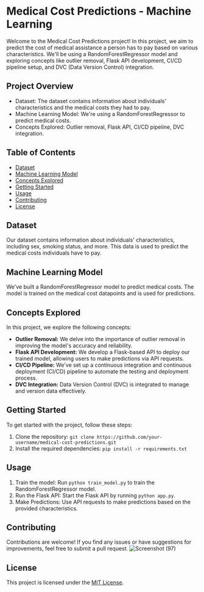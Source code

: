 # Medical Cost Predictions - Machine Learning

Welcome to the Medical Cost Predictions project! In this project, we aim to predict the cost of medical assistance a person has to pay based on various characteristics. We'll be using a RandomForestRegressor model and exploring concepts like outlier removal, Flask API development, CI/CD pipeline setup, and DVC (Data Version Control) integration.

## Project Overview

- Dataset: The dataset contains information about individuals' characteristics and the medical costs they had to pay.
- Machine Learning Model: We're using a RandomForestRegressor to predict medical costs.
- Concepts Explored: Outlier removal, Flask API, CI/CD pipeline, DVC integration.

## Table of Contents

- [Dataset](#dataset)
- [Machine Learning Model](#machine-learning-model)
- [Concepts Explored](#concepts-explored)
- [Getting Started](#getting-started)
- [Usage](#usage)
- [Contributing](#contributing)
- [License](#license)

## Dataset

Our dataset contains information about individuals' characteristics, including sex, smoking status, and more. This data is used to predict the medical costs individuals have to pay.

## Machine Learning Model

We've built a RandomForestRegressor model to predict medical costs. The model is trained on the medical cost datapoints and is used for predictions.

## Concepts Explored

In this project, we explore the following concepts:

- **Outlier Removal:** We delve into the importance of outlier removal in improving the model's accuracy and reliability.
- **Flask API Development:** We develop a Flask-based API to deploy our trained model, allowing users to make predictions via API requests.
- **CI/CD Pipeline:** We've set up a continuous integration and continuous deployment (CI/CD) pipeline to automate the testing and deployment process.
- **DVC Integration:** Data Version Control (DVC) is integrated to manage and version data effectively.

## Getting Started

To get started with the project, follow these steps:

1. Clone the repository: `git clone https://github.com/your-username/medical-cost-predictions.git`
2. Install the required dependencies: `pip install -r requirements.txt`


## Usage

1. Train the model: Run `python train_model.py` to train the RandomForestRegressor model.
2. Run the Flask API: Start the Flask API by running `python app.py`.
3. Make Predictions: Use API requests to make predictions based on the provided characteristics.

## Contributing

Contributions are welcome! If you find any issues or have suggestions for improvements, feel free to submit a pull request.
![Screenshot (97)](https://github.com/pras-ops/Medical_Cost_Predictions/assets/56476064/797db57b-e85f-4178-bc11-9852221b7d47)

## License

This project is licensed under the [MIT License](LICENSE).
